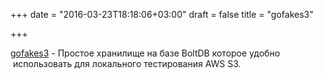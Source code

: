 +++
date = "2016-03-23T18:18:06+03:00"
draft = false
title = "gofakes3"

+++

<p><a href="https://github.com/johannesboyne/gofakes3">gofakes3</a>&nbsp;- Простое хранилище на базе&nbsp;BoltDB которое удобно &nbsp;использовать для локального тестирования&nbsp;AWS S3.</p>

